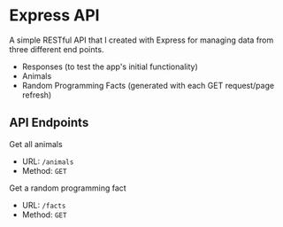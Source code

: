 # Express API

A simple RESTful API that I created with Express for managing data from three different end points.

- Responses (to test the app's initial functionality)
- Animals
- Random Programming Facts (generated with each GET request/page refresh)

## API Endpoints

Get all animals

- URL: `/animals`
- Method: `GET`

Get a random programming fact

- URL: `/facts`
- Method: `GET`
